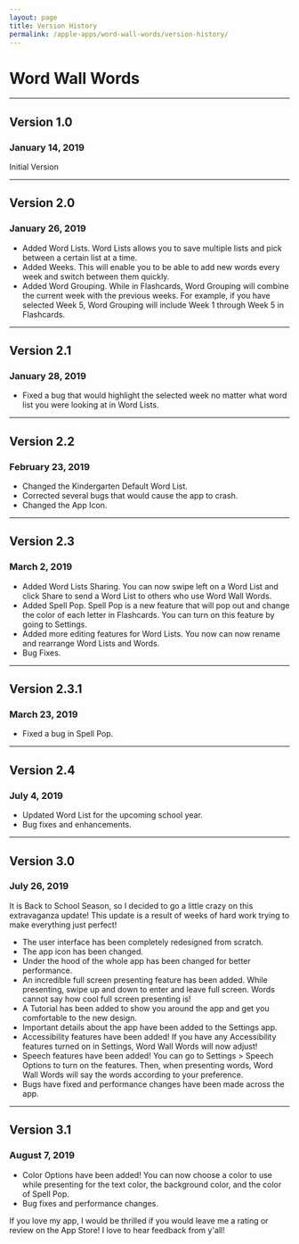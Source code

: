```yaml
---
layout: page
title: Version History
permalink: /apple-apps/word-wall-words/version-history/
---
```


# Word Wall Words

-----------------

## Version 1.0

### January 14, 2019

Initial Version

-----------------

## Version 2.0

### January 26, 2019

- Added Word Lists. Word Lists allows you to save multiple lists and pick between a certain list at a time.
- Added Weeks. This will enable you to be able to add new words every week and switch between them quickly.
- Added Word Grouping. While in Flashcards, Word Grouping will combine the current week with the previous weeks. For example, if you have selected Week 5, Word Grouping will include Week 1 through Week 5 in Flashcards.

-----------------

## Version 2.1

### January 28, 2019

- Fixed a bug that would highlight the selected week no matter what word list you were looking at in Word Lists.

-----------------

## Version 2.2

### February 23, 2019

- Changed the Kindergarten Default Word List.
- Corrected several bugs that would cause the app to crash.
- Changed the App Icon.

-----------------

## Version 2.3

### March 2, 2019

- Added Word Lists Sharing. You can now swipe left on a Word List and click Share to send a Word List to others who use Word Wall Words.
- Added Spell Pop. Spell Pop is a new feature that will pop out and change the color of each letter in Flashcards. You can turn on this feature by going to Settings.
- Added more editing features for Word Lists. You now can now rename and rearrange Word Lists and Words.
- Bug Fixes.

-----------------

## Version 2.3.1

### March 23, 2019

- Fixed a bug in Spell Pop.

-----------------

## Version 2.4

### July 4, 2019

- Updated Word List for the upcoming school year.
- Bug fixes and enhancements.

-----------------

## Version 3.0

### July 26, 2019

It is Back to School Season, so I decided to go a little crazy on this extravaganza update! This update is a result of weeks of hard work trying to make everything just perfect!

- The user interface has been completely redesigned from scratch.
- The app icon has been changed.
- Under the hood of the whole app has been changed for better performance.
- An incredible full screen presenting feature has been added. While presenting, swipe up and down to enter and leave full screen. Words cannot say how cool full screen presenting is!
- A Tutorial has been added to show you around the app and get you comfortable to the new design.
- Important details about the app have been added to the Settings app.
- Accessibility features have been added! If you have any Accessibility features turned on in Settings, Word Wall Words will now adjust!
- Speech features have been added! You can go to Settings > Speech Options to turn on the features. Then, when presenting words, Word Wall Words will say the words according to your preference.
- Bugs have fixed and performance changes have been made across the app.

-----------------

## Version 3.1

### August 7, 2019

- Color Options have been added! You can now choose a color to use while presenting for the text color, the background color, and the color of Spell Pop.
- Bug fixes and performance changes.

If you love my app, I would be thrilled if you would leave me a rating or review on the App Store! I love to hear feedback from y'all!
